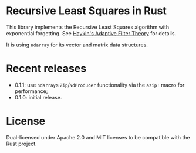# Recursive Least Squares in Rust

This library implements the Recursive Least Squares algorithm with exponential forgetting.
See [Haykin's Adaptive Filter Theory](http://www.isbnsearch.org/isbn/9780132671453) for
details.

It is using `ndarray` for its vector and matrix data structures.

# Recent releases

+ 0.1.1: use `ndarray`s `Zip`/`NdProducer` functionality via the `azip!` macro for performance;
+ 0.1.0: initial release.


# License

Dual-licensed under Apache 2.0 and MIT licenses to be compatible with the Rust project.
